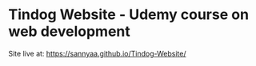 # Tindog Website - Udemy course on web development
Site live at: https://sannyaa.github.io/Tindog-Website/
